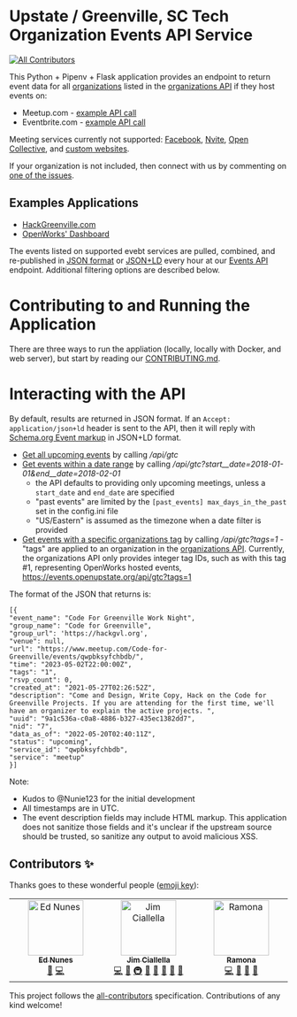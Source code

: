# Upstate / Greenville, SC Tech Organization Events API Service
<!-- ALL-CONTRIBUTORS-BADGE:START - Do not remove or modify this section -->
[![All Contributors](https://img.shields.io/badge/all_contributors-3-orange.svg?style=flat-square)](#contributors-)
<!-- ALL-CONTRIBUTORS-BADGE:END -->

This Python + Pipenv + Flask application provides an endpoint to return event data for all [organizations](https://data.openupstate.org/organizations) listed in the [organizations API](https://github.com/hackgvl/OpenData/blob/master/ORGANIZATIONS_API.md) if they host events on:

* Meetup.com - [example API call](https://github.com/hackgvl/events-api/issues/3#issuecomment-802219986)
* Eventbrite.com - [example API call](https://github.com/hackgvl/events-api/issues/4#issuecomment-802212633)

Meeting services currently not supported: [Facebook](https://github.com/hackgvl/events-api/issues/5), [Nvite](https://github.com/hackgvl/events-api/issues/6), [Open Collective](https://github.com/hackgvl/events-api/issues/2), and [custom websites](https://github.com/hackgvl/events-api/issues/7).

If your organization is not included, then connect with us by commenting on [one of the issues](https://github.com/hackgvl/events-api/issues).

## Examples Applications

* [HackGreenville.com](https://hackgreenville.com/events)
* [OpenWorks' Dashboard](https://joinopenworks.com/dashboard/meetups.php)

The events listed on supported evebt services are pulled, combined, and re-published in [JSON format](https://www.json.org/json-en.html) or [JSON+LD](https://json-ld.org/) every hour at our [Events API](https://events.openupstate.org/api/gtc) endpoint.  Additional filtering options are described below.

# Contributing to and Running the Application

There are three ways to run the appliation (locally, locally with Docker, and web server), but start by reading our [CONTRIBUTING.md](https://github.com/hackgvl/events-api/blob/master/deploy_notes_docker.md).

# Interacting with the API
By default, results are returned in JSON format.  If an `Accept: application/json+ld` header is sent to the API, then it will reply with [Schema.org Event markup](https://schema.org/Event) in JSON+LD format.

* [Get all upcoming events](https://events.openupstate.org/api/gtc) by calling _/api/gtc_
* [Get events within a date range](https://events.openupstate.org/api/gtc?start_date=2018-01-01&end_date=2018-02-01) by calling _/api/gtc?start__date=2018-01-01&end__date=2018-02-01_
    * the API defaults to providing only upcoming meetings, unless a `start_date` and `end_date` are specified
    * "past events" are limited by the `[past_events] max_days_in_the_past` set in the config.ini file
    * "US/Eastern" is assumed as the timezone when a date filter is provided
* [Get events with a specific organizations tag](https://events.openupstate.org/api/gtc?tags=1) by calling _/api/gtc?tags=1_ - "tags" are applied to an organization in the [organizations API](https://github.com/hackgvl/OpenData/issues/17).  Currently, the organizations API only provides integer tag IDs, such as with this tag #1, representing OpenWorks hosted events, https://events.openupstate.org/api/gtc?tags=1


The format of the JSON that returns is:

    [{
    "event_name": "Code For Greenville Work Night",
    "group_name": "Code for Greenville",
    "group_url": 'https://hackgvl.org',
    "venue": null,
    "url": "https://www.meetup.com/Code-for-Greenville/events/qwpbksyfchbdb/",
    "time": "2023-05-02T22:00:00Z",
    "tags": "1",
    "rsvp_count": 0,
    "created_at": "2021-05-27T02:26:52Z",
    "description": "Come and Design, Write Copy, Hack on the Code for Greenville Projects. If you are attending for the first time, we'll have an organizer to explain the active projects. ",
    "uuid": "9a1c536a-c0a8-4886-b327-435ec1382dd7",
    "nid": "7",
    "data_as_of": "2022-05-20T02:40:11Z",
    "status": "upcoming",
    "service_id": "qwpbksyfchbdb",
    "service": "meetup"
    }]

Note:
* Kudos to @Nunie123 for the initial development
* All timestamps are in UTC.  
* The event description fields may include HTML markup.  This application does not sanitize those fields and it's unclear if the upstream source should be trusted, so sanitize any output to avoid malicious XSS.

## Contributors ✨

Thanks goes to these wonderful people ([emoji key](https://allcontributors.org/docs/en/emoji-key)):

<!-- ALL-CONTRIBUTORS-LIST:START - Do not remove or modify this section -->
<!-- prettier-ignore-start -->
<!-- markdownlint-disable -->
<table>
  <tbody>
    <tr>
      <td align="center" valign="top" width="14.28%"><a href="https://github.com/Nunie123"><img src="https://avatars.githubusercontent.com/u/15092236?v=4?s=100" width="100px;" alt="Ed Nunes"/><br /><sub><b>Ed Nunes</b></sub></a><br /><a href="#ideas-Nunie123" title="Ideas, Planning, & Feedback">🤔</a> <a href="https://github.com/hackgvl/events-api/commits?author=Nunie123" title="Code">💻</a></td>
      <td align="center" valign="top" width="14.28%"><a href="https://github.com/allella"><img src="https://avatars.githubusercontent.com/u/1777776?v=4?s=100" width="100px;" alt="Jim Ciallella"/><br /><sub><b>Jim Ciallella</b></sub></a><br /><a href="https://github.com/hackgvl/events-api/commits?author=allella" title="Code">💻</a> <a href="#maintenance-allella" title="Maintenance">🚧</a> <a href="#infra-allella" title="Infrastructure (Hosting, Build-Tools, etc)">🚇</a> <a href="#projectManagement-allella" title="Project Management">📆</a> <a href="https://github.com/hackgvl/events-api/pulls?q=is%3Apr+reviewed-by%3Aallella" title="Reviewed Pull Requests">👀</a> <a href="https://github.com/hackgvl/events-api/issues?q=author%3Aallella" title="Bug reports">🐛</a> <a href="https://github.com/hackgvl/events-api/commits?author=allella" title="Documentation">📖</a> <a href="#question-allella" title="Answering Questions">💬</a></td>
      <td align="center" valign="top" width="14.28%"><a href="http://www.linkedin.com/in/ramona-spence"><img src="https://avatars.githubusercontent.com/u/52936858?v=4?s=100" width="100px;" alt="Ramona"/><br /><sub><b>Ramona</b></sub></a><br /><a href="https://github.com/hackgvl/events-api/commits?author=ramonaspence" title="Code">💻</a> <a href="#ideas-ramonaspence" title="Ideas, Planning, & Feedback">🤔</a> <a href="https://github.com/hackgvl/events-api/commits?author=ramonaspence" title="Documentation">📖</a> <a href="https://github.com/hackgvl/events-api/issues?q=author%3Aramonaspence" title="Bug reports">🐛</a></td>
    </tr>
  </tbody>
</table>

<!-- markdownlint-restore -->
<!-- prettier-ignore-end -->

<!-- ALL-CONTRIBUTORS-LIST:END -->

This project follows the [all-contributors](https://github.com/all-contributors/all-contributors) specification. Contributions of any kind welcome!